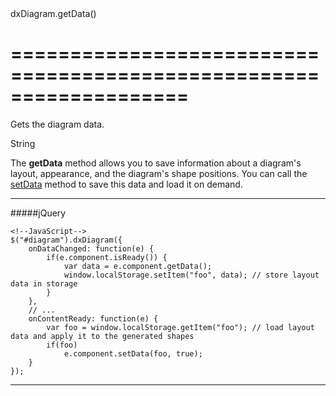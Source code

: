 <!--id-->dxDiagram.getData()<!--/id-->
===================================================================
===================================================================

<!--shortDescription-->
Gets the diagram data.
<!--/shortDescription-->

<!--returnType-->String<!--/returnType-->
<!--returnDescription-->

<!--/returnDescription-->

<!--fullDescription-->

The **getData** method allows you to save information about a diagram's layout, appearance, and the diagram's shape positions. You can call the [setData]({basewidgetpath}/Methods/#setDatadata_updateExistingItemsOnly) method to save this data and load it on demand.

---
#####jQuery

    <!--JavaScript-->
    $("#diagram").dxDiagram({
        onDataChanged: function(e) { 
            if(e.component.isReady()) {
                var data = e.component.getData();
                window.localStorage.setItem("foo", data); // store layout data in storage
            }
        },
        // ...
        onContentReady: function(e) { 
            var foo = window.localStorage.getItem("foo"); // load layout data and apply it to the generated shapes
            if(foo)
                e.component.setData(foo, true);
        }
    });

---

<!--/fullDescription-->